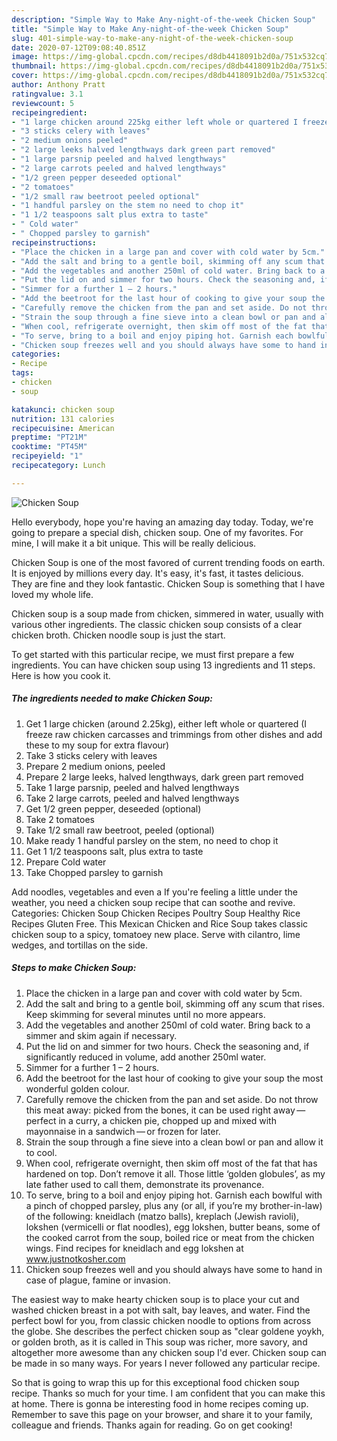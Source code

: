 ```yaml
---
description: "Simple Way to Make Any-night-of-the-week Chicken Soup"
title: "Simple Way to Make Any-night-of-the-week Chicken Soup"
slug: 401-simple-way-to-make-any-night-of-the-week-chicken-soup
date: 2020-07-12T09:08:40.851Z
image: https://img-global.cpcdn.com/recipes/d8db4418091b2d0a/751x532cq70/chicken-soup-recipe-main-photo.jpg
thumbnail: https://img-global.cpcdn.com/recipes/d8db4418091b2d0a/751x532cq70/chicken-soup-recipe-main-photo.jpg
cover: https://img-global.cpcdn.com/recipes/d8db4418091b2d0a/751x532cq70/chicken-soup-recipe-main-photo.jpg
author: Anthony Pratt
ratingvalue: 3.1
reviewcount: 5
recipeingredient:
- "1 large chicken around 225kg either left whole or quartered I freeze raw chicken carcasses and trimmings from other dishes and add these to my soup for extra flavour"
- "3 sticks celery with leaves"
- "2 medium onions peeled"
- "2 large leeks halved lengthways dark green part removed"
- "1 large parsnip peeled and halved lengthways"
- "2 large carrots peeled and halved lengthways"
- "1/2 green pepper deseeded optional"
- "2 tomatoes"
- "1/2 small raw beetroot peeled optional"
- "1 handful parsley on the stem no need to chop it"
- "1 1/2 teaspoons salt plus extra to taste"
- " Cold water"
- " Chopped parsley to garnish"
recipeinstructions:
- "Place the chicken in a large pan and cover with cold water by 5cm."
- "Add the salt and bring to a gentle boil, skimming off any scum that rises. Keep skimming for several minutes until no more appears."
- "Add the vegetables and another 250ml of cold water. Bring back to a simmer and skim again if necessary."
- "Put the lid on and simmer for two hours. Check the seasoning and, if significantly reduced in volume, add another 250ml water."
- "Simmer for a further 1 – 2 hours."
- "Add the beetroot for the last hour of cooking to give your soup the most wonderful golden colour."
- "Carefully remove the chicken from the pan and set aside. Do not throw this meat away: picked from the bones, it can be used right away — perfect in a curry, a chicken pie, chopped up and mixed with mayonnaise in a sandwich — or frozen for later."
- "Strain the soup through a fine sieve into a clean bowl or pan and allow it to cool."
- "When cool, refrigerate overnight, then skim off most of the fat that has hardened on top. Don’t remove it all. Those little ‘golden globules’, as my late father used to call them, demonstrate its provenance."
- "To serve, bring to a boil and enjoy piping hot. Garnish each bowlful with a pinch of chopped parsley, plus any (or all, if you’re my brother-in-law) of the following: kneidlach (matzo balls), kreplach (Jewish ravioli), lokshen (vermicelli or flat noodles), egg lokshen, butter beans, some of the cooked carrot from the soup, boiled rice or meat from the chicken wings. Find recipes for kneidlach and egg lokshen at www.justnotkosher.com"
- "Chicken soup freezes well and you should always have some to hand in case of plague, famine or invasion."
categories:
- Recipe
tags:
- chicken
- soup

katakunci: chicken soup 
nutrition: 131 calories
recipecuisine: American
preptime: "PT21M"
cooktime: "PT45M"
recipeyield: "1"
recipecategory: Lunch

---
```



![Chicken Soup](https://img-global.cpcdn.com/recipes/d8db4418091b2d0a/751x532cq70/chicken-soup-recipe-main-photo.jpg)

Hello everybody, hope you're having an amazing day today. Today, we're going to prepare a special dish, chicken soup. One of my favorites. For mine, I will make it a bit unique. This will be really delicious.

Chicken Soup is one of the most favored of current trending foods on earth. It is enjoyed by millions every day. It's easy, it's fast, it tastes delicious. They are fine and they look fantastic. Chicken Soup is something that I have loved my whole life.

Chicken soup is a soup made from chicken, simmered in water, usually with various other ingredients. The classic chicken soup consists of a clear chicken broth. Chicken noodle soup is just the start.


To get started with this particular recipe, we must first prepare a few ingredients. You can have chicken soup using 13 ingredients and 11 steps. Here is how you cook it.

<!--inarticleads1-->

##### The ingredients needed to make Chicken Soup:

1. Get 1 large chicken (around 2.25kg), either left whole or quartered (I freeze raw chicken carcasses and trimmings from other dishes and add these to my soup for extra flavour)
1. Take 3 sticks celery with leaves
1. Prepare 2 medium onions, peeled
1. Prepare 2 large leeks, halved lengthways, dark green part removed
1. Take 1 large parsnip, peeled and halved lengthways
1. Take 2 large carrots, peeled and halved lengthways
1. Get 1/2 green pepper, deseeded (optional)
1. Take 2 tomatoes
1. Take 1/2 small raw beetroot, peeled (optional)
1. Make ready 1 handful parsley on the stem, no need to chop it
1. Get 1 1/2 teaspoons salt, plus extra to taste
1. Prepare  Cold water
1. Take  Chopped parsley to garnish


Add noodles, vegetables and even a If you&#39;re feeling a little under the weather, you need a chicken soup recipe that can soothe and revive. Categories: Chicken Soup Chicken Recipes Poultry Soup Healthy Rice Recipes Gluten Free. This Mexican Chicken and Rice Soup takes classic chicken soup to a spicy, tomatoey new place. Serve with cilantro, lime wedges, and tortillas on the side. 

<!--inarticleads2-->

##### Steps to make Chicken Soup:

1. Place the chicken in a large pan and cover with cold water by 5cm.
1. Add the salt and bring to a gentle boil, skimming off any scum that rises. Keep skimming for several minutes until no more appears.
1. Add the vegetables and another 250ml of cold water. Bring back to a simmer and skim again if necessary.
1. Put the lid on and simmer for two hours. Check the seasoning and, if significantly reduced in volume, add another 250ml water.
1. Simmer for a further 1 – 2 hours.
1. Add the beetroot for the last hour of cooking to give your soup the most wonderful golden colour.
1. Carefully remove the chicken from the pan and set aside. Do not throw this meat away: picked from the bones, it can be used right away — perfect in a curry, a chicken pie, chopped up and mixed with mayonnaise in a sandwich — or frozen for later.
1. Strain the soup through a fine sieve into a clean bowl or pan and allow it to cool.
1. When cool, refrigerate overnight, then skim off most of the fat that has hardened on top. Don’t remove it all. Those little ‘golden globules’, as my late father used to call them, demonstrate its provenance.
1. To serve, bring to a boil and enjoy piping hot. Garnish each bowlful with a pinch of chopped parsley, plus any (or all, if you’re my brother-in-law) of the following: kneidlach (matzo balls), kreplach (Jewish ravioli), lokshen (vermicelli or flat noodles), egg lokshen, butter beans, some of the cooked carrot from the soup, boiled rice or meat from the chicken wings. Find recipes for kneidlach and egg lokshen at www.justnotkosher.com
1. Chicken soup freezes well and you should always have some to hand in case of plague, famine or invasion.


The easiest way to make hearty chicken soup is to place your cut and washed chicken breast in a pot with salt, bay leaves, and water. Find the perfect bowl for you, from classic chicken noodle to options from across the globe. She describes the perfect chicken soup as &#34;clear goldene yoykh, or golden broth, as it is called in This soup was richer, more savory, and altogether more awesome than any chicken soup I&#39;d ever. Chicken soup can be made in so many ways. For years I never followed any particular recipe. 

So that is going to wrap this up for this exceptional food chicken soup recipe. Thanks so much for your time. I am confident that you can make this at home. There is gonna be interesting food in home recipes coming up. Remember to save this page on your browser, and share it to your family, colleague and friends. Thanks again for reading. Go on get cooking!

